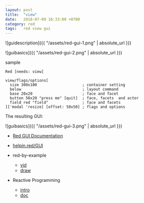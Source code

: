 ```yaml
---
layout: post
title:  "view"
date:   2018-07-09 16:33:00 +0700
category: red
tags:   red view gui
---
```


![guidescription]({{ "/assets/red-gui-1.png" | absolute_url }})

![guibasics]({{ "/assets/red-gui-2.png" | absolute_url }})

sample
```red
Red [needs: view]

view/flags/options[
  size 300x100                    ; container setting
  below                           ; layout command
  base 20x20                      ; face and facet
  button 50x20 "press me" [quit]  ; face, facets  and actor
  field red "field"               ; face and facets
]['modal 'resize] [offset: 50x50] ; flags and options
```

The resulting GUI:

![guibasics]({{ "/assets/red-gui-3.png" | absolute_url }})

- [Red GUI Documentation](https://doc.red-lang.org/en/gui.html)

- [helpin.red/GUI](http://helpin.red/GUI.html)

- red-by-example
  + [vid](http://www.red-by-example.org/vid.html)
  + [draw](http://www.red-by-example.org/draw.html)

- Reactive Programming
  + [intro](https://www.red-lang.org/2016/06/061-reactive-programming.html)
  + [doc](https://doc.red-lang.org/en/reactivity.html)

